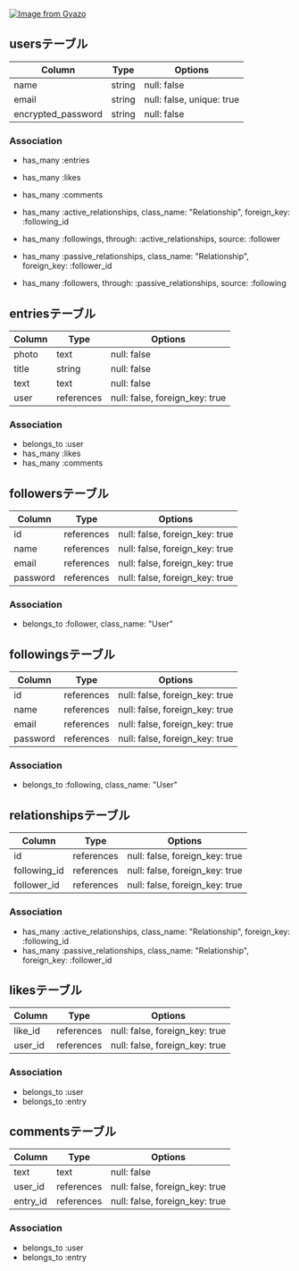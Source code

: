 [![Image from Gyazo](https://i.gyazo.com/e6871ce5782c3c1802b0baa97ad7bc3a.png)](https://gyazo.com/e6871ce5782c3c1802b0baa97ad7bc3a)


## usersテーブル
  
| Column             | Type       | Options                   |
| ------------------ | ---------- | ------------------------- |
| name               | string     | null: false               |
| email              | string     | null: false, unique: true |
| encrypted_password | string     | null: false               |


### Association

- has_many :entries
- has_many :likes
- has_many :comments

- has_many :active_relationships, class_name: "Relationship", foreign_key: :following_id
- has_many :followings, through: :active_relationships, source: :follower

- has_many :passive_relationships, class_name: "Relationship", foreign_key: :follower_id
- has_many :followers, through: :passive_relationships, source: :following


## entriesテーブル
  
| Column  | Type       | Options                        |
| ------- | ---------- | ------------------------------ |
| photo   | text       | null: false                    |
| title   | string     | null: false                    |
| text    | text       | null: false                    |
| user    | references | null: false, foreign_key: true |


### Association

- belongs_to :user
- has_many :likes
- has_many :comments


## followersテーブル
  
| Column    | Type       | Options                        |
| --------- | ---------- | ------------------------------ |
| id        | references | null: false, foreign_key: true |
| name      | references | null: false, foreign_key: true |
| email     | references | null: false, foreign_key: true |
| password  | references | null: false, foreign_key: true |


### Association
- belongs_to :follower, class_name: "User"


## followingsテーブル
  
| Column    | Type       | Options                        |
| --------- | ---------- | ------------------------------ |
| id        | references | null: false, foreign_key: true |
| name      | references | null: false, foreign_key: true |
| email     | references | null: false, foreign_key: true |
| password  | references | null: false, foreign_key: true |


### Association
- belongs_to :following, class_name: "User"


## relationshipsテーブル
  
| Column        | Type       | Options                        |
| ------------- | ---------- | ------------------------------ |
| id            | references | null: false, foreign_key: true |
| following_id  | references | null: false, foreign_key: true |
| follower_id   | references | null: false, foreign_key: true |


### Association
- has_many :active_relationships, class_name: "Relationship", foreign_key: :following_id
- has_many :passive_relationships, class_name: "Relationship", foreign_key: :follower_id



## likesテーブル
  
| Column   | Type     | Options                          |
| -------- | -------- | -------------------------------- |
| like_id  | references | null: false, foreign_key: true |
| user_id  | references | null: false, foreign_key: true |


### Association

- belongs_to :user
- belongs_to :entry




## commentsテーブル
  
| Column    | Type       | Options                        |
| --------- | ---------- | ------------------------------ |
| text      | text       | null: false                    |
| user_id   | references | null: false, foreign_key: true |
| entry_id  | references | null: false, foreign_key: true |


### Association

- belongs_to :user
- belongs_to :entry


